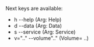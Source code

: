 Next keys are available:
- h --help (Arg: Help)
- d --data (Arg: Data)
- s --service (Arg: Service)
- v=".." --volume".." (Volume= ..)
